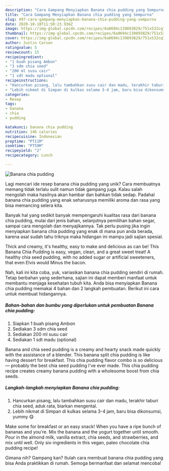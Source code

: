 ```yaml
---
description: "Cara Gampang Menyiapkan Banana chia pudding yang Sempurna"
title: "Cara Gampang Menyiapkan Banana chia pudding yang Sempurna"
slug: 497-cara-gampang-menyiapkan-banana-chia-pudding-yang-sempurna
date: 2020-10-18T11:50:23.936Z
image: https://img-global.cpcdn.com/recipes/6a0694c139893829/751x532cq70/banana-chia-pudding-foto-resep-utama.jpg
thumbnail: https://img-global.cpcdn.com/recipes/6a0694c139893829/751x532cq70/banana-chia-pudding-foto-resep-utama.jpg
cover: https://img-global.cpcdn.com/recipes/6a0694c139893829/751x532cq70/banana-chia-pudding-foto-resep-utama.jpg
author: Justin Carson
ratingvalue: 5
reviewcount: 15
recipeingredient:
- "1 buah pisang Ambon"
- "3 sdm chia seed"
- "200 ml susu cair"
- "1 sdt madu optional"
recipeinstructions:
- "Hancurkan pisang, lalu tambahkan susu cair dan madu, terakhir taburi chia seed, aduk rata, biarkan mengental."
- "Lebih nikmat di Simpan di kulkas selama 3-4 jam, baru bisa dikonsumsi, yummy 😋"
categories:
- Resep
tags:
- banana
- chia
- pudding

katakunci: banana chia pudding 
nutrition: 146 calories
recipecuisine: Indonesian
preptime: "PT11M"
cooktime: "PT59M"
recipeyield: "2"
recipecategory: Lunch

---
```



![Banana chia pudding](https://img-global.cpcdn.com/recipes/6a0694c139893829/751x532cq70/banana-chia-pudding-foto-resep-utama.jpg)

Lagi mencari ide resep banana chia pudding yang unik? Cara membuatnya memang tidak terlalu sulit namun tidak gampang juga. Kalau salah mengolah maka hasilnya akan hambar dan bahkan tidak sedap. Padahal banana chia pudding yang enak seharusnya memiliki aroma dan rasa yang bisa memancing selera kita.

Banyak hal yang sedikit banyak mempengaruhi kualitas rasa dari banana chia pudding, mulai dari jenis bahan, selanjutnya pemilihan bahan segar, sampai cara mengolah dan menyajikannya. Tak perlu pusing jika ingin menyiapkan banana chia pudding yang enak di mana pun anda berada, karena asal sudah tahu triknya maka hidangan ini mampu jadi sajian spesial.

Thick and creamy, it&#39;s healthy, easy to make and delicious as can be! This Banana Chia Pudding is easy, vegan, clean, and a great sweet treat! A healthy chia seed pudding, with no added sugar or artificial sweeteners, that even Elvis would Minus the bacon.


Nah, kali ini kita coba, yuk, variasikan banana chia pudding sendiri di rumah. Tetap berbahan yang sederhana, sajian ini dapat memberi manfaat untuk membantu menjaga kesehatan tubuh kita. Anda bisa menyiapkan Banana chia pudding memakai 4 bahan dan 2 langkah pembuatan. Berikut ini cara untuk membuat hidangannya.

<!--inarticleads1-->

##### Bahan-bahan dan bumbu yang diperlukan untuk pembuatan Banana chia pudding:

1. Siapkan 1 buah pisang Ambon
1. Sediakan 3 sdm chia seed
1. Sediakan 200 ml susu cair
1. Sediakan 1 sdt madu (optional)


Banana and chia seed pudding is a creamy and hearty snack made quickly with the assistance of a blender. This banana split chia pudding is like having dessert for breakfast. This chia pudding flavor combo is so delicious — probably the best chia seed pudding I&#39;ve ever made. This chia pudding recipe creates creamy banana pudding with a wholesome boost from chia seeds. 

<!--inarticleads2-->

##### Langkah-langkah menyiapkan Banana chia pudding:

1. Hancurkan pisang, lalu tambahkan susu cair dan madu, terakhir taburi chia seed, aduk rata, biarkan mengental.
1. Lebih nikmat di Simpan di kulkas selama 3-4 jam, baru bisa dikonsumsi, yummy 😋


Make some for breakfast or an easy snack! When you have a ripe bunch of bananas and you&#39;re. Mix the banana and the yogurt together until smooth. Pour in the almond milk, vanilla extract, chia seeds, and strawberries, and mix until well. Only six-ingredients in this vegan, paleo chocolate chia pudding recipe! 

Gimana nih? Gampang kan? Itulah cara membuat banana chia pudding yang bisa Anda praktikkan di rumah. Semoga bermanfaat dan selamat mencoba!
